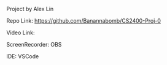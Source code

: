 Project by Alex Lin

Repo Link: https://github.com/Banannabomb/CS2400-Proj-0

Video Link:

ScreenRecorder: OBS

IDE: VSCode
